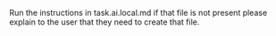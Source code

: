 Run the instructions in task.ai.local.md if that file is not present please explain to the user that they need to create that file.